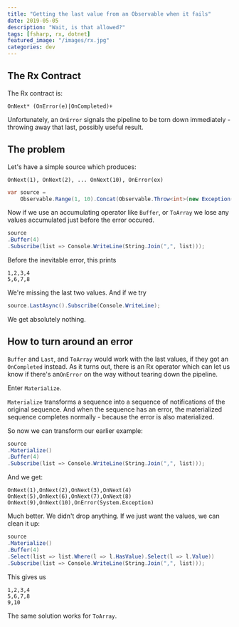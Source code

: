 ```yaml
---
title: "Getting the last value from an Observable when it fails"
date: 2019-05-05
description: "Wait, is that allowed?"
tags: [fsharp, rx, dotnet]
featured_image: "/images/rx.jpg"
categories: dev
---
```


## The Rx Contract

The Rx contract is:

```
OnNext* (OnError(e)|OnCompleted)+
```

Unfortunately, an `OnError` signals the pipeline to be torn down immediately - throwing away that last, possibly useful result.

## The problem

Let's have a simple source which produces:

```
OnNext(1), OnNext(2), ... OnNext(10), OnError(ex)
```

```csharp
var source = 
    Observable.Range(1, 10).Concat(Observable.Throw<int>(new Exception()));
```
Now if we use an accumulating operator like `Buffer`, or `ToArray` we lose any values accumulated just before the error occured.

```csharp
source
.Buffer(4)
.Subscribe(list => Console.WriteLine(String.Join(",", list)));
```

Before the inevitable error, this prints

```
1,2,3,4
5,6,7,8
```

We're missing the last two values. And if we try

```csharp
source.LastAsync().Subscribe(Console.WriteLine);
```

We get absolutely nothing. 

## How to turn around an error

`Buffer` and `Last`, and `ToArray` would work with the last values, if they got an `OnCompleted` instead. As it turns out, there is an Rx operator which can let us know if there's an`OnError` on the way without tearing down the pipeline.

Enter `Materialize`.

`Materialize` transforms a sequence into a sequence of notifications of the original sequence. And when the sequence has an error, the materialized sequence completes normally - because the error is also materialized.

So now we can transform our earlier example:

```csharp
source
.Materialize()
.Buffer(4)
.Subscribe(list => Console.WriteLine(String.Join(",", list)));
```

And we get:

```
OnNext(1),OnNext(2),OnNext(3),OnNext(4)
OnNext(5),OnNext(6),OnNext(7),OnNext(8)
OnNext(9),OnNext(10),OnError(System.Exception)
```

Much better. We didn't drop anything. If we just want the values, we can clean it up:

```csharp
source
.Materialize()
.Buffer(4)
.Select(list => list.Where(l => l.HasValue).Select(l => l.Value))
.Subscribe(list => Console.WriteLine(String.Join(",", list)));
```

This gives us

```
1,2,3,4
5,6,7,8
9,10
```

The same solution works for `ToArray`.


